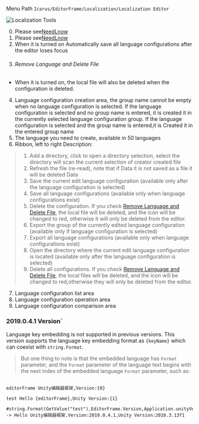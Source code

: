 Menu Path `Icarus/EditorFrame/Localization/Localization Editor`

![Localization Tools](https://i.imgur.com/bsbx4e1.png)

0. Please see[NeedLnow](https://github.com/yika-aixi/EditorFrameDoc/blob/master/Doc/En/Editor/0.NeedLnow.md#LanguageSeting)
1. Please see[NeedLnow](https://github.com/yika-aixi/EditorFrameDoc/blob/master/Doc/En/Editor/0.NeedLnow.md#CreatAndParseSelect)
2. When it is turned on Automatically save all language configurations after the editor loses focus
2. ###### Remove Language and Delete File
- When it is turned on, the local file will also be deleted when the configuration is deleted.
4. Language configuration creation area, the group name cannot be empty when no language configuration is selected. If the language configuration is selected and no group name is entered, it is created it in the currently selected language configuration group. If the language configuration is selected and the group name is entered,it is Created it  in the entered group name
5. The language you need to create, available in 50 languages
6. Ribbon, left to right Description:
> 1. Add a directory, click to open a directory selection, select the directory will scan the current selection of creator created file
> 2.  Refresh the file (re-read), note that if Data it is not saved as a file it will be deleted Data
> 3. Save the current edit language configuration (available only after the language configuration is selected)
> 4. Save all language configurations (available only when language configurations exist)
> 5. Delete the configuration. If you check [Remove Language and Delete File](#RemoveLanguageandDeleteFile), the local file will be deleted, and the icon will be changed to red, otherwise it will only be deleted from the editor.
> 6. Export the group of the currently edited language configuration (available only if language configuration is selected)
> 7. Export all language configurations (available only when language configurations exist)
> 8. Open the directory where the current edit language configuration is located (available only after the language configuration is selected)
> 9. Delete all configurations. If you check [Remove Language and Delete File](#RemoveLanguageandDeleteFile), the local files will be deleted, and the icon will be changed to red,otherwise they will only be deleted from the editor.

7. Language configuration list area
8. Language configuration operation area
9. Language configuration comparison area

### 2019.0.4.1 Version`

Language key embedding is not supported in previous versions. This version supports the language key embedding format as `{keyName}` which can coexist with `string.Format`.

> But one thing to note is that the embedded language has `Format` parameter, and the `Format` parameter of the language text begins with the next index of the embedded language `Format` parameter, such as:

```

editorFrame Unity编辑器框架,Version:{0}

test Hello {editorFrame},Unity Version:{1}

#string.Format(GetValue("test"),EditorFrame.Version,Application.unityVersion) -> Hello Unity编辑器框架,Version:2019.0.4.1,Unity Version:2018.3.13f1

```